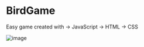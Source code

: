 # BirdGame

Easy game created with -> JavaScript -> HTML -> CSS

![image](https://user-images.githubusercontent.com/74244963/218048468-f3876ce7-f989-4066-beea-a096fecbbca1.png)
